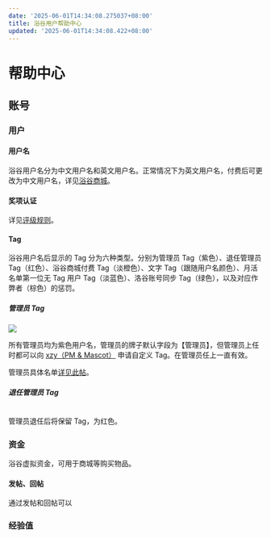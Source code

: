 ```yaml
---
date: '2025-06-01T14:34:08.275037+08:00'
title: 浴谷用户帮助中心
updated: '2025-06-01T14:34:08.422+08:00'
---
```

# 帮助中心

## 账号

### 用户

#### 用户名

浴谷用户名分为中文用户名和英文用户名。正常情况下为英文用户名，付费后可更改为中文用户名，详见[浴谷商城](https://discussforluogu.flarum.cloud/d/403)。

#### 奖项认证

详见[评级规则](https://xzy404.me/yugu/help/userpj)。

#### Tag

浴谷用户名后显示的 Tag 分为六种类型。分别为管理员 Tag（紫色）、退任管理员 Tag（红色）、浴谷商城付费 Tag（淡橙色）、文字 Tag（跟随用户名颜色）、月活名单第一位无 Tag 用户 Tag（淡蓝色）、洛谷账号同步 Tag（绿色），以及对应作弊者（棕色）的惩罚。

##### 管理员 Tag

![](https://tailchat-nightly.moonrailgun.com/static/files/66cc73fefdbc1501a473087d/4f2f9f6e4f811eb21c830624d073a492.png)

所有管理员均为紫色用户名，管理员的牌子默认字段为【管理员】，但管理员上任时都可以向 [xzy（PM & Mascot）](https://discussforluogu.flarum.cloud/u/1) 申请自定义 Tag。在管理员任上一直有效。

管理员具体名单[详见此帖](https://discussforluogu.flarum.cloud/d/6)。

##### 退任管理员 Tag

![]()

管理员退任后将保留 Tag，为红色。

##### 

### 资金

浴谷虚拟资金，可用于商城等购买物品。

#### 发帖、回帖

通过发帖和回帖可以

### 经验值


